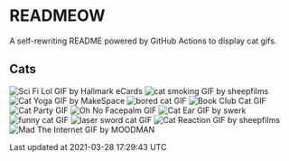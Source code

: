 # READMEOW

A self-rewriting README powered by GitHub Actions to display cat gifs.

## Cats

![Sci Fi Lol GIF by Hallmark eCards](https://media1.giphy.com/media/BzyTuYCmvSORqs1ABM/200.gif?cid=a0cc1d54l740heo5u0i0tu447b7xb2sh1ppm20ya9gptns8r&rid=200.gif)
![cat smoking GIF by sheepfilms](https://media3.giphy.com/media/3o6Zt481isNVuQI1l6/200.gif?cid=a0cc1d54l740heo5u0i0tu447b7xb2sh1ppm20ya9gptns8r&rid=200.gif)
![Cat Yoga GIF by MakeSpace](https://media4.giphy.com/media/xUPGcyi4YxcZp8dWZq/200.gif?cid=a0cc1d54l740heo5u0i0tu447b7xb2sh1ppm20ya9gptns8r&rid=200.gif)
![bored cat GIF](https://media1.giphy.com/media/mlvseq9yvZhba/200.gif?cid=a0cc1d54l740heo5u0i0tu447b7xb2sh1ppm20ya9gptns8r&rid=200.gif)
![Book Club Cat GIF](https://media2.giphy.com/media/1iu8uG2cjYFZS6wTxv/200.gif?cid=a0cc1d54l740heo5u0i0tu447b7xb2sh1ppm20ya9gptns8r&rid=200.gif)
![Cat Party GIF](https://media1.giphy.com/media/jpbnoe3UIa8TU8LM13/200.gif?cid=a0cc1d54l740heo5u0i0tu447b7xb2sh1ppm20ya9gptns8r&rid=200.gif)
![Oh No Facepalm GIF](https://media1.giphy.com/media/yFQ0ywscgobJK/200.gif?cid=a0cc1d54l740heo5u0i0tu447b7xb2sh1ppm20ya9gptns8r&rid=200.gif)
![Cat Ear GIF by swerk](https://media1.giphy.com/media/MCfhrrNN1goH6/200.gif?cid=a0cc1d54l740heo5u0i0tu447b7xb2sh1ppm20ya9gptns8r&rid=200.gif)
![funny cat GIF](https://media3.giphy.com/media/13CoXDiaCcCoyk/200.gif?cid=a0cc1d54l740heo5u0i0tu447b7xb2sh1ppm20ya9gptns8r&rid=200.gif)
![laser sword cat GIF](https://media2.giphy.com/media/q1MeAPDDMb43K/200.gif?cid=a0cc1d54l740heo5u0i0tu447b7xb2sh1ppm20ya9gptns8r&rid=200.gif)
![Cat Reaction GIF by sheepfilms](https://media3.giphy.com/media/1KoN1DMBnCMWk/200.gif?cid=a0cc1d54l740heo5u0i0tu447b7xb2sh1ppm20ya9gptns8r&rid=200.gif)
![Mad The Internet GIF by MOODMAN](https://media3.giphy.com/media/VbnUQpnihPSIgIXuZv/200.gif?cid=a0cc1d54l740heo5u0i0tu447b7xb2sh1ppm20ya9gptns8r&rid=200.gif)


Last updated at 2021-03-28 17:29:43 UTC